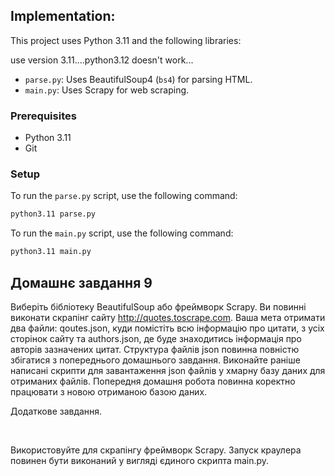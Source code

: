 
## Implementation:

This project uses Python 3.11 and the following libraries:


use version 3.11....python3.12 doesn't work...

- `parse.py`: Uses BeautifulSoup4 (`bs4`) for parsing HTML.
- `main.py`: Uses Scrapy for web scraping.

### Prerequisites

- Python 3.11
- Git

### Setup

To run the `parse.py` script, use the following command:

```bash
python3.11 parse.py 
```

To run the `main.py` script, use the following command:

```bash
python3.11 main.py
```



## Домашнє завдання 9



Виберіть бібліотеку BeautifulSoup або фреймворк Scrapy. Ви повинні виконати скрапінг сайту http://quotes.toscrape.com. Ваша мета отримати два файли: qoutes.json, куди помістіть всю інформацію про цитати, з усіх сторінок сайту та authors.json, де буде знаходитись інформація про авторів зазначених цитат. Структура файлів json повинна повністю збігатися з попереднього домашнього завдання. Виконайте раніше написані скрипти для завантаження json файлів у хмарну базу даних для отриманих файлів. Попередня домашня робота повинна коректно працювати з новою отриманою базою даних.





Додаткове завдання.

​

Використовуйте для скрапінгу фреймворк Scrapy. Запуск краулера повинен бути виконаний у вигляді єдиного скрипта main.py.
